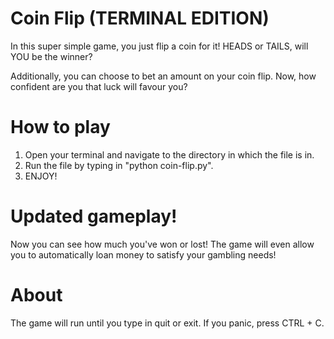 # Coin Flip (TERMINAL EDITION)

In this super simple game, you just flip a coin for it!
HEADS or TAILS, will YOU be the winner?

Additionally, you can choose to bet an amount on your coin flip.
Now, how confident are you that luck will favour you?

# How to play
1. Open your terminal and navigate to the directory in which the file is in.
2. Run the file by typing in "python coin-flip.py".
3. ENJOY!

# Updated gameplay!
Now you can see how much you've won or lost!
The game will even allow you to automatically loan money to satisfy your gambling needs!

# About
The game will run until you type in quit or exit. If you panic, press CTRL + C.
